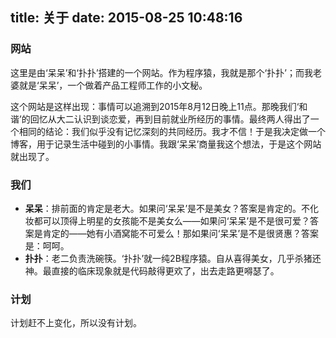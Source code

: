 title: 关于
date: 2015-08-25 10:48:16
---

### 网站

这里是由‘呆呆’和‘扑扑’搭建的一个网站。作为程序猿，我就是那个‘扑扑’；而我老婆就是‘呆呆’，一个做着产品工程师工作的小文秘。

这个网站是这样出现：事情可以追溯到2015年8月12日晚上11点。那晚我们‘和谐’的回忆从大二认识到谈恋爱，再到目前就业所经历的事情。最终两人得出了一个相同的结论：我们似乎没有记忆深刻的共同经历。我才不信！于是我决定做一个博客，用于记录生活中碰到的小事情。我跟‘呆呆’商量我这个想法，于是这个网站就出现了。

### 我们

* **呆呆**：排前面的肯定是老大。如果问‘呆呆’是不是美女？答案是肯定的。不化妆都可以顶得上明星的女孩能不是美女么——如果问‘呆呆’是不是很可爱？答案是肯定的——她有小酒窝能不可爱么！那如果问‘呆呆’是不是很贤惠？答案是：呵呵。
* **扑扑**：老二负责洗碗筷。‘扑扑’就一纯2B程序猿。自从喜得美女，几乎杀猪还神。最直接的临床现象就是代码敲得更欢了，出去走路更嘚瑟了。


### 计划

计划赶不上变化，所以没有计划。


